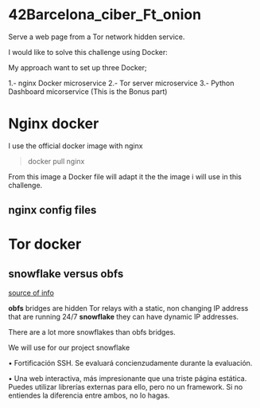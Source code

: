 # 42Barcelona_ciber_Ft_onion
Serve a web page from a Tor network hidden service.

I would like to solve this challenge using Docker:

My approach want to set up three Docker;

1.- nginx Docker microservice
2.- Tor server microservice
3.- Python Dashboard micorservice (This is the Bonus part)



# Nginx docker

I use the official docker image with nginx

> docker pull nginx

From this image a Docker file will adapt it the the image i will use in this challenge.

## nginx config files


# Tor docker
## snowflake versus obfs
[source of info ](https://www.reddit.com/r/TOR/comments/scmdq4/snowflake_vs_obfs4_bridges_speed/?onetap_auto=true)


**obfs** bridges are hidden Tor relays with a static, non changing IP address that are running 24/7
**snowflake** they can have dynamic IP addresses. 

There are a lot more snowflakes than obfs bridges.

We will use for our project  snowflake

• Fortificación SSH. Se evaluará concienzudamente durante la evaluación.


• Una web interactiva, más impresionante que una triste página estática. Puedes utilizar librerías externas para ello, pero no un framework. Si no entiendes la diferencia entre ambos, no lo hagas.